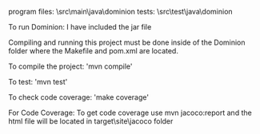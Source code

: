 program files: \src\main\java\dominion
tests: \src\test\java\dominion

To run Dominion:
I have included the jar file

Compiling and running this project must be done inside of the Dominion folder where the Makefile and pom.xml are located.

To compile the project: 'mvn compile'

To test: 'mvn test'

To check code coverage: 'make coverage'

For Code Coverage:  To get code coverage use mvn jacoco:report and the html file will be located in target\site\jacoco folder



